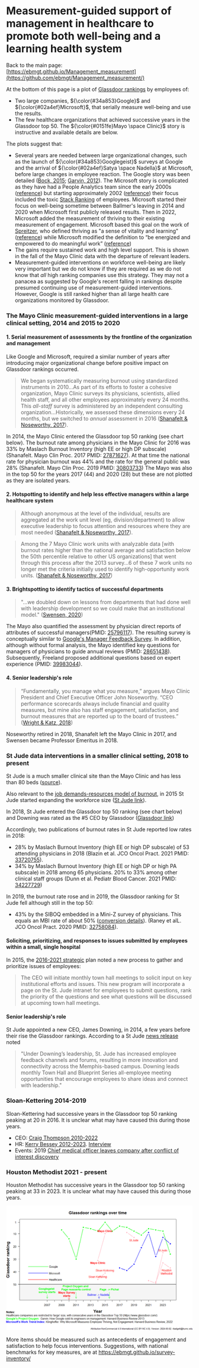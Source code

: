 # Measurement-guided support of management in healthcare to promote both well-being and a learning health system

<!--
Other data sources:
https://fortune.com/ranking/best-companies/2016/search/
https://fortune.com/ranking/best-companies/2019/st-jude-childrens-research-hospital/ 
https://www.greatplacetowork.com/certified-company/14 - requires an application ???
https://www.glassdoor.com/Award/Top-CEOs-LST_KQ0,8.htm

Does this plot show that ESG reporting, or internal reporting if accompanied by focused departmental and management support, can identify healthcare institutions with successful workforce environments?
-->

Back to the main page: [https://ebmgt.github.io/Management_measurement](https://github.com/ebmgt/Management_measurement/)

At the bottom of this page is a plot of [Glassdoor rankings](https://www.glassdoor.com/Award/Best-Places-to-Work-LST_KQ0,19.htm) by employees of:
* Two large companies, ${\color{#34a853}Google}$ and ${\color{#02a4ef}Microsoft}$, that serially measure well-being and use the results.
* The few healthcare organizations that achieved successive years in the Glassdoor top 50. The ${\color{#0151fe}Mayo \space Clinic}$  story is instructive and available details are below.

The plots suggest that:
* Several years are needed between large organizational changes, such as the launch of ${\color{#34a853}Googlegeist}$ surveys at Google and the arrival of ${\color{#02a4ef}Satya \space Nadella}$ at Microsoft, before large changes in employee reaction. The Google story was been detailed ([Bock, 2015](https://search.worldcat.org/search?q=1-4447-9238-5); [Garvin, 2012](https://www.hbs.edu/faculty/Pages/item.aspx?num=44657)). The Microsoft story is complicated as they have had a People Analytics team since the early 2000s ([reference](https://www.myhrfuture.com/digital-hr-leaders-podcast/2019/11/19/the-evolution-of-people-analytics-at-microsoft])) but starting approximately 2002 ([reference](https://www.vanityfair.com/news/business/2012/08/microsoft-lost-mojo-steve-ballmer)) their focus included the toxic [Stack Ranking](https://en.wikipedia.org/wiki/Vitality_curve) of employees. Microsoft started their focus on well-being sometime between Ballmer's leaving in 2014 and 2020 when Microsoft first publicly released results. Then in 2022, Microsoft added the measurement of thriving to their existing measurement of engagement. Microsoft based this goal on the work of [Spreitzer](https://scholar.google.com/citations?user=CUMVmQgAAAAJ&hl=en&oi=ao), who defined thriving as "a sense of vitality and learning" ([reference](https://doi.org/10.1002%2Fjob.756)) while Microsoft modified the definition to “be energized and empowered to do meaningful work” ([reference](https://hbr.org/2022/06/why-microsoft-measures-employee-thriving-not-engagement))
* The gains require sustained work and high level support. This is shown in the fall of the Mayo Clinic data with the departure of relevant leaders.
* Measurement-guided interventions on workforce well-being are likely very important but we do not know if they are required as we do not know that *all* high ranking companies use this strategy. They may not a panacea as suggested by Google's recent falling in rankings despite presumed continuing use of measurement-guided interventions. However, Google is still ranked higher than all large health care organizations monitored by Glassdoor.

### The Mayo Clinic measurement-guided interventions in a large clinical setting, 2014 and 2015 to 2020

#### 1. Serial measurement of assessments by the frontline of the organization and management 
Like Google and Microsoft, required a similar number of years after introducing major organizational change before positive impact on Glassdoor rankings occurred.
> We began systematically measuring burnout using standardized instruments in 2010...As part of its efforts to foster a cohesive organization, Mayo Clinic surveys its physicians, scientists, allied health staff, and all other employees approximately every 24 months. This _all-staff_ survey is administered by an independent consulting organization...Historically, we assessed these dimensions every 24 months, but we switched to _annual_ assessment in 2016 ([Shanafelt & Noseworthy, 2017](https://pubmed.gov/27871627)). 

In 2014, the Mayo Clinic entered the Glassdoor top 50 ranking (see chart below). The burnout rate among physicians in the Mayo Clinic for 2016 was 33% by Maslach Burnout Inventory (high EE or high DP subscale) (Shanafelt. Mayo Clin Proc. 2017 PMID: [27871627](HTTP://pubmed.gov/27871627)). At that time the national rate for physician burnout was 44% and the rate for the general public was 28%  (Shanafelt. Mayo Clin Proc. 2019 PMID: [30803733](HTTP://pubmed.gov/30803733)) The Mayo was also in the top 50 for the years 2017 (44) and 2020 (28) but these are not plotted as they are isolated years. 

#### 2. Hotspotting to identify and help less effective managers within a large healthcare system
> Although anonymous at the level of the individual, results are aggregated at the work unit level (eg, division/department) to allow executive leadership to focus attention and resources where they are most needed ([Shanafelt & Noseworthy, 2017](https://pubmed.gov/27871627)). 

> Among the 7 Mayo Clinic work units with analyzable data [with burnout rates higher than the national average and satisfaction below the 50th percentile relative to other US organizations] that went through this process after the 2013 survey...6 of these 7 work units no longer met the criteria initially used to identify high-opportunity work units. 
 ([Shanafelt & Noseworthy, 2017](https://pubmed.gov/27871627))

#### 3. Brightspotting to identify tactics of successful departments
> "...we doubled down on lessons from departments that had done well with leadership development so we could make that an institutional model."
([Swensen, 2020](https://www.acr.org/-/media/ACR/Files/RLI/Podcasts/Episode-25-Swensen-Final-Transcript.pdf))

The Mayo also quantified the assessment by physician direct reports of attributes of successful managers(PMID: [25796117](https://pubmed.gov/25796117)). The resulting survey is conceptually similar to [Google's Manager Feedback Survey](https://rework.withgoogle.com/en/guides/managers-give-feedback-to-managers#try-googles-manager-feedback-survey). In addition, although without formal analysis, the Mayo identified key questions for managers of physicians to guide annual reviews (PMID: [28651438](https://pubmed.gov/28651438)). Subsequently, Freeland proposed additional questions based on expert experience (PMID: [39983044](https://pubmed.gov/39983044)).

#### 4. Senior leadership's role
> “Fundamentally, you manage what you measure,” argues Mayo Clinic President and Chief Executive Officer John Noseworthy. “CEO performance scorecards always include financial and quality measures, but mine also has staff engagement, satisfaction, and burnout measures that are reported up to the board of trustees.”
([Wright & Katz, 2018](https://pubmed.gov/29365301))

Noseworthy retired in 2018, Shanafelt left the Mayo Clinic in 2017, and Swensen became Professor Emeritus in 2018. <!-- https://moln.org/news/431461/Nurses-as-Leaders-Broad-Acceptance-Room-to-Grow.htm -->

### St Jude data interventions in a smaller clinical setting, 2018 to present
St Jude is a much smaller clinical site than the Mayo Clinic and has less than 80 beds ([source](https://www.stjude.org/about-st-jude/unique-operating-model.html#:~:text=As%20one%20of%20the%20largest,since%20we%20opened%20the%20hospital)).
<!--
Probably not influencing rates of burnout at St Jude because of lack of temporal association, St Jude started using the AHRQ SOPS Hospital Survey in 2009 and biennially since ([AHRQ reports](https://www.ahrq.gov/news/newsroom/case-studies/cquips1402.html); [St Jude website](https://www.stjude.org/treatment/services/clinics-and-services/patient-safety.html)). In 2017 the [AHRQ reported](https://www.ahrq.gov/news/newsroom/case-studies/201709.html) that St Jude used AHRQ SOPS Hospital Survey to gather workforce feedback to change workflows to improve patient safety.

St Jude began participation in the annual [survey of Great Places to work](https://fortune.com/franchise-list-page/best-companies-2024-methodology/) in approximately 2010 ([source](https://www.stjude.org/media-resources/news-releases/2019-medicine-science-news/st-jude-named-to-fortune-magazines-100-best-companies-to-work-for-for-ninth-consecutive-year.html)). The survey methods are overviewed at https://www.greatplacetowork.com/solutions/employee-surveys. 
-->
Also relevant to the [job demands-resources model of burnout](http://doi.wiley.com/10.1002/job.248]), in 2015 St Jude started expanding the workforce size ([St Jude link](https://www.stjude.org/media-resources/news-releases/2019-medicine-science-news/st-jude-named-to-fortune-magazines-100-best-companies-to-work-for-for-ninth-consecutive-year.html)).

In 2018, St Jude entered the Glassdoor top 50 ranking (see chart below) and Downing was rated as the #5 CEO by Glassdoor ([Glassdoor link](https://www.glassdoor.com/employers/blog/top-ceos-2018/))

Accordingly, two publications of burnout rates in St Jude reported low rates in 2018:
* 28% by Maslach Burnout Inventory (high EE or high DP subscale) of 53 attending physicians in 2018 (Blazin et al. JCO Oncol Pract. 2021 PMID: [33720755](HTTP://pubmed.gov/33720755)).
* 34% by Maslach Burnout Inventory (high EE or high DP or high PA subscale) in 2018 among 65 physicians.  20% to 33% among other clinical staff groups (Dunn et al. Pediatr Blood Cancer. 2021 PMID: [34227729](HTTP://pubmed.gov/34227729))

In 2019, the burnout rate rose and in 2019, the Glassdoor ranking for St Jude fell although still in the top 50:
* 43% by the SIBOQ embedded in a Mini-Z survey of physicians. This equals an MBI rate of about 50% ([conversion details](https://ebmgt.github.io/well-being_measurement/)). (Raney et alL. JCO Oncol Pract. 2020 PMID: [32758084](HTTP://pubmed.gov/32758084)).

#### Soliciting, prioritizing, and responses to issues submitted by employees within a small, single hospital
In 2015, the [2016-2021 strategic](https://www.stjude.org/content/dam/en_US/shared/www/about-st-jude/st-jude-strategic-plan-2015-external.pdf) plan noted a new process to gather and prioritize issues of employees:
> The CEO will initiate monthly town hall meetings to solicit input on key institutional efforts and issues. This new program will incorporate a page on the St. Jude intranet for employees to submit questions, rank the priority of the questions and see what questions will be discussed at upcoming town hall meetings.

#### Senior leadership's role
St Jude appointed a new CEO, James Downing, in 2014, a few years before their rise the Glassdoor rankings. According to a St Jude [news release](https://www.stjude.org/media-resources/news-releases/2018-medicine-science-news/st-jude-ceo-james-downing-ranked-no-5-of-glassdoors-top-100-ceos.html) noted
> "Under Downing’s leadership, St. Jude has increased employee feedback channels and forums, resulting in more innovation and connectivity across the Memphis-based campus. Downing leads monthly Town Hall and Blueprint Series all-employee meeting opportunities that encourage employees to share ideas and connect with leadership."

### Sloan-Kettering 2014-2019
Sloan-Kettering had successive years in the Glassdoor top 50 ranking peaking at 20 in 2016. It is unclear what may have caused this during those years.
* CEO: [Craig Thompson 2010-2022](https://www.mskcc.org/about/leadership/office-president/presidents-through-history)
* HR: [Kerry Bessey 2012-2023](https://www.linkedin.com/in/nyraleigh/). [Interview](https://www.glassdoor.com/employers/blog/how-memorial-sloan-kettering-excels-at-recruiting/)
* Events: 2019 [Chief medical officer leaves company after conflict of interest discovery](https://www.nytimes.com/2019/01/07/health/baselga-sloan-kettering-astrazeneca.html)

### Houston Methodist 2021 - present
Houston Methodist has successive years in the Glassdoor top 50 ranking peaking at 33 in 2023. It is unclear what may have caused this during those years.

  ![Glassdoor](https://github.com/ebmgt/ESG/blob/main/files/Plot-Glassdoor-healthcare-2024-05-02.png)

More items should be measured such as antecedents of engagement and satisfaction to help focus interventions. Suggestions, with national benchmarks for key measures, are at https://ebmgt.github.io/survey-inventory/
